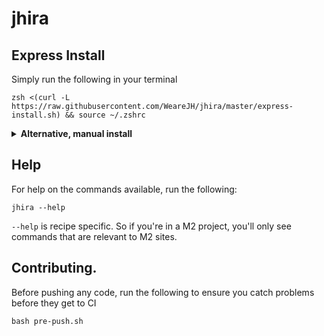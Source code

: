 # jhira

## Express Install

Simply run the following in your terminal

```
zsh <(curl -L https://raw.githubusercontent.com/WeareJH/jhira/master/express-install.sh) && source ~/.zshrc
```

<details>
 <summary><strong>Alternative, manual install</strong></summary>
 
 ## Install
 `jhira` is distributed as a single binary with everything packaged inside -
 this means you *do not* need PHP or Composer installed on your machine.
 
 1. Download the latest version from the [releases page](https://github.com/WeareJH/jhira/releases)
 2. Make the file executable: (assuming it downloaded to the `Downloads` folder)
 
     `chmod +x ~/Downloads/jhira`
     
 3. Move the executable from your Downloads folder to /opt
 
     `sudo mv ~/Downloads/jhira /opt`
     
     - If "opt" does not exist run the command below
 
         `sudo mkdir /opt`
     
     - Then make sure the permissions are correct on the folder
     
         `sudo chown -R $(whoami) /opt`
 
 5. Add this to the bottom of your *zshrc* or *bash_profile*:
 
     `export PATH="$PATH:/opt"`
 
 6. Use the following command to refresh any already open terminals
 
     `source ~/.zshrc`
 
 7. Or for bash users
 
     `source ~/.bash_profile`
 
 8. Type the following command to check all is installed OK:
 
     `jhira`
 
 9. You should see the same output as below (in features):
 
</details>

## Help

For help on the commands available, run the following: 

```shell script
jhira --help
```

`--help` is recipe specific. So if you're in a M2 project, you'll only see
commands that are relevant to M2 sites.

## Contributing.

Before pushing any code, run the following to ensure you catch
problems before they get to CI

```shell script
bash pre-push.sh
```
